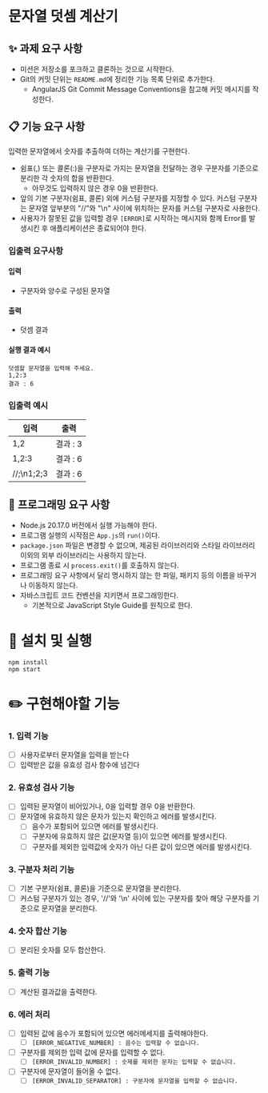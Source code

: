 # 문자열 덧셈 계산기

## ✨ 과제 요구 사항

- 미션은 저장소를 포크하고 클론하는 것으로 시작한다.
- Git의 커밋 단위는 `README.md`에 정리한 기능 목록 단위로 추가한다.
  - AngularJS Git Commit Message Conventions을 참고해 커밋 메시지를 작성한다.

## 📋 기능 요구 사항

입력한 문자열에서 숫자를 추출하여 더하는 계산기를 구현한다.

- 쉼표(,) 또는 콜론(:)을 구분자로 가지는 문자열을 전달하는 경우 구분자를 기준으로 분리한 각 숫자의 합을 반환한다.
  - 아무것도 입력하지 않은 경우 0을 반환한다.
- 앞의 기본 구분자(쉼표, 콜론) 외에 커스텀 구분자를 지정할 수 있다. 커스텀 구분자는 문자열 앞부분의 "//"와 "\n" 사이에 위치하는 문자를 커스텀 구분자로 사용한다.
- 사용자가 잘못된 값을 입력할 경우 `[ERROR]`로 시작하는 메시지와 함께 Error를 발생시킨 후 애플리케이션은 종료되어야 한다.

### 입출력 요구사항

#### 입력

- 구분자와 양수로 구성된 문자열

#### 출력

- 덧셈 결과

#### 실행 결과 예시

```
덧셈할 문자열을 입력해 주세요.
1,2:3
결과 : 6
```

### 입출력 예시

| 입력       | 출력     |
| ---------- | -------- |
| 1,2        | 결과 : 3 |
| 1,2:3      | 결과 : 6 |
| //;\n1;2;3 | 결과 : 6 |

## 🔧 프로그래밍 요구 사항

- Node.js 20.17.0 버전에서 실행 가능해야 한다.
- 프로그램 실행의 시작점은 `App.js`의 `run()`이다.
- `package.json` 파일은 변경할 수 없으며, 제공된 라이브러리와 스타일 라이브러리 이외의 외부 라이브러리는 사용하지 않는다.
- 프로그램 종료 시 `process.exit()`를 호출하지 않는다.
- 프로그래밍 요구 사항에서 달리 명시하지 않는 한 파일, 패키지 등의 이름을 바꾸거나 이동하지 않는다.
- 자바스크립트 코드 컨벤션을 지키면서 프로그래밍한다.
  - 기본적으로 JavaScript Style Guide를 원칙으로 한다.

# 🚀 설치 및 실행

```
npm install
npm start
```

# ✏️ 구현해야할 기능

### 1. 입력 기능

- [ ] 사용자로부터 문자열을 입력을 받는다
- [ ] 입력받은 값을 유효성 검사 함수에 넘긴다

### 2. 유효성 검사 기능

- [ ] 입력된 문자열이 비어있거나, 0을 입력할 경우 0을 반환한다.
- [ ] 문자열에 유효하지 않은 문자가 있는지 확인하고 에러를 발생시킨다.
  - [ ] 음수가 포함되어 있으면 에러를 발생시킨다.
  - [ ] 구분자에 유효하지 않은 값(문자열 등)이 있으면 에러를 발생시킨다.
  - [ ] 구분자를 제외한 입력값에 숫자가 아닌 다른 값이 있으면 에러를 발생시킨다.

### 3. 구분자 처리 기능

- [ ] 기본 구분자(쉼표, 콜론)을 기준으로 문자열을 분리한다.
- [ ] 커스텀 구분자가 있는 경우, '//'와 '\n' 사이에 있는 구분자를 찾아 해당 구분자를 기준으로 문자열을 분리한다.

### 4. 숫자 합산 기능

- [ ] 분리된 숫자를 모두 합산한다.

### 5. 출력 기능

- [ ] 계산된 결과값을 출력한다.

### 6. 에러 처리

- [ ] 입력된 값에 음수가 포함되어 있으면 에러메세지를 출력해야한다.
  - [ ] `[ERROR_NEGATIVE_NUMBER] : 음수는 입력할 수 없습니다.`
- [ ] 구분자를 제외한 입력 값에 문자를 입력할 수 없다.
  - [ ] `[ERROR_INVALID_NUMBER] : 숫제를 제외한 문자는 입력할 수 없습니다.`
- [ ] 구분자에 문자열이 들어올 수 없다.
  - [ ] `[ERROR_INVALID_SEPARATOR] : 구분자에 문자열을 입력할 수 없습니다.`
